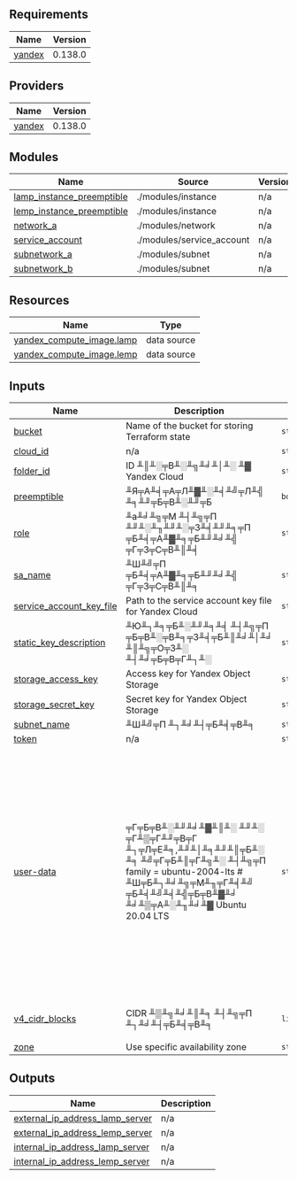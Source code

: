 ## Requirements

| Name | Version |
|------|---------|
| <a name="requirement_yandex"></a> [yandex](#requirement\_yandex) | 0.138.0 |

## Providers

| Name | Version |
|------|---------|
| <a name="provider_yandex"></a> [yandex](#provider\_yandex) | 0.138.0 |

## Modules

| Name | Source | Version |
|------|--------|---------|
| <a name="module_lamp_instance_preemptible"></a> [lamp\_instance\_preemptible](#module\_lamp\_instance\_preemptible) | ./modules/instance | n/a |
| <a name="module_lemp_instance_preemptible"></a> [lemp\_instance\_preemptible](#module\_lemp\_instance\_preemptible) | ./modules/instance | n/a |
| <a name="module_network_a"></a> [network\_a](#module\_network\_a) | ./modules/network | n/a |
| <a name="module_service_account"></a> [service\_account](#module\_service\_account) | ./modules/service_account | n/a |
| <a name="module_subnetwork_a"></a> [subnetwork\_a](#module\_subnetwork\_a) | ./modules/subnet | n/a |
| <a name="module_subnetwork_b"></a> [subnetwork\_b](#module\_subnetwork\_b) | ./modules/subnet | n/a |

## Resources

| Name | Type |
|------|------|
| [yandex_compute_image.lamp](https://registry.terraform.io/providers/yandex-cloud/yandex/0.138.0/docs/data-sources/compute_image) | data source |
| [yandex_compute_image.lemp](https://registry.terraform.io/providers/yandex-cloud/yandex/0.138.0/docs/data-sources/compute_image) | data source |

## Inputs

| Name | Description | Type | Default | Required |
|------|-------------|------|---------|:--------:|
| <a name="input_bucket"></a> [bucket](#input\_bucket) | Name of the bucket for storing Terraform state | `string` | `"terraform-state-bucket"` | no |
| <a name="input_cloud_id"></a> [cloud\_id](#input\_cloud\_id) | n/a | `string` | `""` | no |
| <a name="input_folder_id"></a> [folder\_id](#input\_folder\_id) | ID ╨║╨░╤В╨░╨╗╨╛╨│╨░ ╨▓ Yandex Cloud | `string` | `""` | no |
| <a name="input_preemptible"></a> [preemptible](#input\_preemptible) | ╨Я╤А╨╡╤А╤Л╨▓╨░╨╡╨╝╤Л╨╣ ╨╕╨╜╤Б╤В╨░╨╜╤Б | `bool` | `true` | no |
| <a name="input_role"></a> [role](#input\_role) | ╨а╨╛╨╗╤М ╨┤╨╗╤П ╨╜╨░╨╖╨╜╨░╤З╨╡╨╜╨╕╤П ╤Б╨╡╤А╨▓╨╕╤Б╨╜╨╛╨╣ ╤Г╤З╤С╤В╨║╨╡ | `string` | `""` | no |
| <a name="input_sa_name"></a> [sa\_name](#input\_sa\_name) | ╨Ш╨╝╤П ╤Б╨╡╤А╨▓╨╕╤Б╨╜╨╛╨╣ ╤Г╤З╤С╤В╨║╨╕ | `string` | `""` | no |
| <a name="input_service_account_key_file"></a> [service\_account\_key\_file](#input\_service\_account\_key\_file) | Path to the service account key file for Yandex Cloud | `string` | `""` | no |
| <a name="input_static_key_description"></a> [static\_key\_description](#input\_static\_key\_description) | ╨Ю╨┐╨╕╤Б╨░╨╜╨╕╨╡ ╨┤╨╗╤П ╤Б╤В╨░╤В╨╕╤З╨╡╤Б╨║╨╛╨│╨╛ ╨║╨╗╤О╤З╨░ ╨┤╨╛╤Б╤В╤Г╨┐╨░ | `string` | `""` | no |
| <a name="input_storage_access_key"></a> [storage\_access\_key](#input\_storage\_access\_key) | Access key for Yandex Object Storage | `string` | `""` | no |
| <a name="input_storage_secret_key"></a> [storage\_secret\_key](#input\_storage\_secret\_key) | Secret key for Yandex Object Storage | `string` | `""` | no |
| <a name="input_subnet_name"></a> [subnet\_name](#input\_subnet\_name) | ╨Ш╨╝╤П ╨┐╨╛╨┤╤Б╨╡╤В╨╕ | `string` | `"subnet_name"` | no |
| <a name="input_token"></a> [token](#input\_token) | n/a | `string` | `""` | no |
| <a name="input_user-data"></a> [user-data](#input\_user-data) | ╤Г╤Б╤В╨░╨╜╨╛╨▓╨║╨░ ╨╜╨░ ╤Г╨▒╤Г╨╜╤В╤Г ╨┐╤Л╤Е╨╕,╨╜╨│╨╕╨╜╨║╤Б╨░ ╨╕ ╨╝╤Г╤Б╨║╤Г╨╗╨░ ╨┤╨╗╤П family = ubuntu-2004-lts # ╨Ш╤Б╨┐╨╛╨╗╤М╨╖╤Г╨╡╨╝ ╤Б╨╡╨╝╨╡╨╣╤Б╤В╨▓╨╛ ╨╛╨▒╤А╨░╨╖╨╛╨▓ Ubuntu 20.04 LTS | `string` | `"#cloud-config\r\npackage_update: true\r\npackages:\r\n  - nginx\r\n  - mariadb-server\r\n  - php-fpm\r\n  - php-mysql\r\nruncmd:\r\n  - systemctl enable nginx\r\n  - systemctl start nginx\r\n  - systemctl enable mariadb\r\n  - systemctl start mariadb\r\n  - systemctl enable php7.4-fpm\r\n  - systemctl start php7.4-fpm\r\n  - mysql -e \"CREATE DATABASE lemp_db;\"\r\n  - mysql -e \"CREATE USER 'lemp_user'@'localhost' IDENTIFIED BY 'p@rol';\"\r\n  - mysql -e \"GRANT ALL PRIVILEGES ON lemp_db.* TO 'lemp_user'@'localhost';\"\r\n  - mysql -e \"FLUSH PRIVILEGES;\"\r\n  - echo \"<?php phpinfo(); ?>\" > /var/www/html/index.php\r\n  - chown -R www-data:www-data /var/www/html\r\n  - chmod -R 755 /var/www/html\r\n"` | no |
| <a name="input_v4_cidr_blocks"></a> [v4\_cidr\_blocks](#input\_v4\_cidr\_blocks) | CIDR ╨▒╨╗╨╛╨║╨╕ ╨┤╨╗╤П ╨┐╨╛╨┤╤Б╨╡╤В╨╕ | `list(string)` | <pre>[<br/>  "0.0.0.0/0"<br/>]</pre> | no |
| <a name="input_zone"></a> [zone](#input\_zone) | Use specific availability zone | `string` | `"ru-central1-a"` | no |

## Outputs

| Name | Description |
|------|-------------|
| <a name="output_external_ip_address_lamp_server"></a> [external\_ip\_address\_lamp\_server](#output\_external\_ip\_address\_lamp\_server) | n/a |
| <a name="output_external_ip_address_lemp_server"></a> [external\_ip\_address\_lemp\_server](#output\_external\_ip\_address\_lemp\_server) | n/a |
| <a name="output_internal_ip_address_lamp_server"></a> [internal\_ip\_address\_lamp\_server](#output\_internal\_ip\_address\_lamp\_server) | n/a |
| <a name="output_internal_ip_address_lemp_server"></a> [internal\_ip\_address\_lemp\_server](#output\_internal\_ip\_address\_lemp\_server) | n/a |
